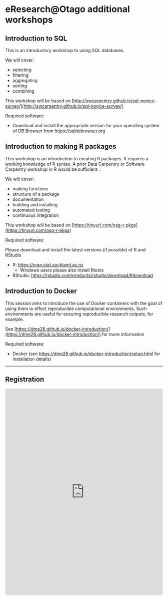 # eResearch@Otago additional workshops


## Introduction to SQL

This is an introductory workshop to using SQL databases. 

We will cover:
- selecting
- filtering
- aggregating
- sorting
- combining

This workshop will be based on [http://swcarpentry.github.io/sql-novice-survey/](http://swcarpentry.github.io/sql-novice-survey/)

Required software:
- Download and install the appropriate version for your operating system of DB Browser from https://sqlitebrowser.org


## Introduction to making R packages

This workshop is an introduction to creating R packages. It requires a working knowledge of R syntax. A prior Data Carpentry or Software Carpentry workshop in R would be sufficient. .

We will cover:
- making functions
- structure of a package
- documentation
- building and installing
- automated testing
- continuous integration

This workshop will be based on [https://tinyurl.com/osg-r-pkgs](https://tinyurl.com/osg-r-pkgs)

Required software:

Please download and install the latest versions (if possible) of R and RStudio
- R: https://cran.stat.auckland.ac.nz
  * Windows users please also install Rtools 
- RStudio: https://rstudio.com/products/rstudio/download/#download

## Introduction to Docker

This session aims to introduce the use of Docker containers with the goal of using them to effect reproducible computational environments. Such environments are useful for ensuring reproducible research outputs, for example.

See [https://dme26.github.io/docker-introduction/](https://dme26.github.io/docker-introduction/) for more information

Required software:
- Docker (see https://dme26.github.io/docker-introduction/setup.html for installation details)


<hr>

## Registration

<iframe src="https://www.eventbrite.com/tickets-external?eid=77752326301&ref=etckt" frameborder="0" width="100%" height="660px" scrolling="auto"> </iframe> 
